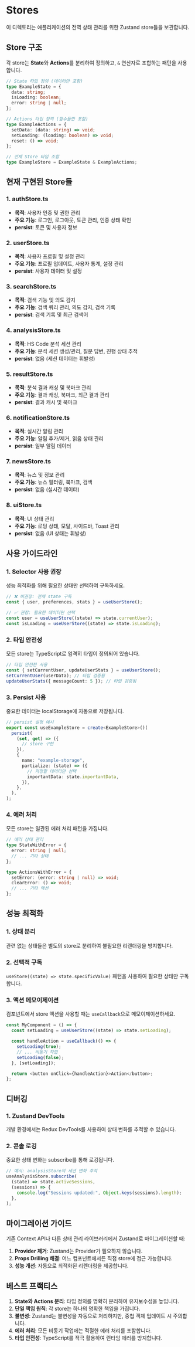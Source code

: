 # Stores

이 디렉토리는 애플리케이션의 전역 상태 관리를 위한 Zustand store들을 보관합니다.

## Store 구조

각 store는 **State**와 **Actions**를 분리하여 정의하고, `&` 연산자로 조합하는 패턴을 사용합니다.

```typescript
// State 타입 정의 (데이터만 포함)
type ExampleState = {
  data: string;
  isLoading: boolean;
  error: string | null;
};

// Actions 타입 정의 (함수들만 포함)
type ExampleActions = {
  setData: (data: string) => void;
  setLoading: (loading: boolean) => void;
  reset: () => void;
};

// 전체 Store 타입 조합
type ExampleStore = ExampleState & ExampleActions;
```

## 현재 구현된 Store들

### 1. authStore.ts

- **목적**: 사용자 인증 및 권한 관리
- **주요 기능**: 로그인, 로그아웃, 토큰 관리, 인증 상태 확인
- **persist**: 토큰 및 사용자 정보

### 2. userStore.ts

- **목적**: 사용자 프로필 및 설정 관리
- **주요 기능**: 프로필 업데이트, 사용자 통계, 설정 관리
- **persist**: 사용자 데이터 및 설정

### 3. searchStore.ts

- **목적**: 검색 기능 및 의도 감지
- **주요 기능**: 검색 쿼리 관리, 의도 감지, 검색 기록
- **persist**: 검색 기록 및 최근 검색어

### 4. analysisStore.ts

- **목적**: HS Code 분석 세션 관리
- **주요 기능**: 분석 세션 생성/관리, 질문 답변, 진행 상태 추적
- **persist**: 없음 (세션 데이터는 휘발성)

### 5. resultStore.ts

- **목적**: 분석 결과 캐싱 및 북마크 관리
- **주요 기능**: 결과 캐싱, 북마크, 최근 결과 관리
- **persist**: 결과 캐시 및 북마크

### 6. notificationStore.ts

- **목적**: 실시간 알림 관리
- **주요 기능**: 알림 추가/제거, 읽음 상태 관리
- **persist**: 일부 알림 데이터

### 7. newsStore.ts

- **목적**: 뉴스 및 정보 관리
- **주요 기능**: 뉴스 필터링, 북마크, 검색
- **persist**: 없음 (실시간 데이터)

### 8. uiStore.ts

- **목적**: UI 상태 관리
- **주요 기능**: 로딩 상태, 모달, 사이드바, Toast 관리
- **persist**: 없음 (UI 상태는 휘발성)

## 사용 가이드라인

### 1. Selector 사용 권장

성능 최적화를 위해 필요한 상태만 선택하여 구독하세요.

```typescript
// ❌ 비권장: 전체 state 구독
const { user, preferences, stats } = useUserStore();

// ✅ 권장: 필요한 데이터만 선택
const user = useUserStore((state) => state.currentUser);
const isLoading = useUserStore((state) => state.isLoading);
```

### 2. 타입 안전성

모든 store는 TypeScript로 엄격히 타입이 정의되어 있습니다.

```typescript
// 타입 안전한 사용
const { setCurrentUser, updateUserStats } = useUserStore();
setCurrentUser(userData); // 타입 검증됨
updateUserStats({ messageCount: 5 }); // 타입 검증됨
```

### 3. Persist 사용

중요한 데이터는 localStorage에 자동으로 저장됩니다.

```typescript
// persist 설정 예시
export const useExampleStore = create<ExampleStore>()(
  persist(
    (set, get) => ({
      // store 구현
    }),
    {
      name: "example-storage",
      partialize: (state) => ({
        // 저장할 데이터만 선택
        importantData: state.importantData,
      }),
    },
  ),
);
```

### 4. 에러 처리

모든 store는 일관된 에러 처리 패턴을 가집니다.

```typescript
// 에러 상태 관리
type StateWithError = {
  error: string | null;
  // ... 기타 상태
};

type ActionsWithError = {
  setError: (error: string | null) => void;
  clearError: () => void;
  // ... 기타 액션
};
```

## 성능 최적화

### 1. 상태 분리

관련 없는 상태들은 별도의 store로 분리하여 불필요한 리렌더링을 방지합니다.

### 2. 선택적 구독

`useStore((state) => state.specificValue)` 패턴을 사용하여 필요한 상태만 구독합니다.

### 3. 액션 메모이제이션

컴포넌트에서 store 액션을 사용할 때는 `useCallback`으로 메모이제이션하세요.

```typescript
const MyComponent = () => {
  const setLoading = useUserStore((state) => state.setLoading);

  const handleAction = useCallback(() => {
    setLoading(true);
    // ... 비동기 작업
    setLoading(false);
  }, [setLoading]);

  return <button onClick={handleAction}>Action</button>;
};
```

## 디버깅

### 1. Zustand DevTools

개발 환경에서는 Redux DevTools를 사용하여 상태 변화를 추적할 수 있습니다.

### 2. 콘솔 로깅

중요한 상태 변화는 subscribe를 통해 로깅됩니다.

```typescript
// 예시: analysisStore의 세션 변화 추적
useAnalysisStore.subscribe(
  (state) => state.activeSessions,
  (sessions) => {
    console.log("Sessions updated:", Object.keys(sessions).length);
  },
);
```

## 마이그레이션 가이드

기존 Context API나 다른 상태 관리 라이브러리에서 Zustand로 마이그레이션할 때:

1. **Provider 제거**: Zustand는 Provider가 필요하지 않습니다.
2. **Props Drilling 해결**: 어느 컴포넌트에서든 직접 store에 접근 가능합니다.
3. **성능 개선**: 자동으로 최적화된 리렌더링을 제공합니다.

## 베스트 프랙티스

1. **State와 Actions 분리**: 타입 정의를 명확히 분리하여 유지보수성을 높입니다.
2. **단일 책임 원칙**: 각 store는 하나의 명확한 책임을 가집니다.
3. **불변성**: Zustand는 불변성을 자동으로 처리하지만, 중첩 객체 업데이트 시 주의합니다.
4. **에러 처리**: 모든 비동기 작업에는 적절한 에러 처리를 포함합니다.
5. **타입 안전성**: TypeScript를 적극 활용하여 런타임 에러를 방지합니다.
